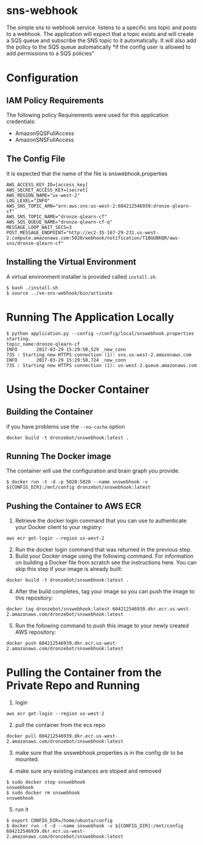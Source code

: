 # sns-webhook

The simple sns to webhook service. listens to a specific sns topic and posts to a webhook. The application will expect that a topic exists and will create a SQS queue and subscribe the SNS topic to it automatically. It will also add the policy to the SQS queue automatically *if the config user is allowed to add permissions to a SQS policies"

# Configuration

## IAM Policy Requirements
The following policy Requirements were used for this application credentials:

* AmazonSQSFullAccess
* AmazonSNSFullAccess

## The  Config File
It is expected that the name of the file is snswebhook.properties

```
AWS_ACCESS_KEY_ID=[access_key]
AWS_SECRET_ACCESS_KEY=[secret]
AWS_REGION_NAME="us-west-2"
LOG_LEVEL="INFO"
AWS_SNS_TOPIC_ARN="arn:aws:sns:us-west-2:604212546939:dronze-qlearn-cf"
AWS_SNS_TOPIC_NAME="dronze-qlearn-cf"
AWS_SQS_QUEUE_NAME="dronze-qlearn-cf-q"
MESSAGE_LOOP_WAIT_SECS=3
POST_MESSAGE_ENDPOINT="http://ec2-35-167-29-231.us-west-2.compute.amazonaws.com:5020/webhook/notification/T1BGUBKQR/aws-sns/dronze-qlearn-cf"
```

## Installing the Virtual Environment
A virtual environment installer is provided called `install.sh`.

```
$ bash ./install.sh
$ source ../ve-sns-webhook/bin/activate
```


# Running The Application Locally
```
$ python application.py --config ~/config/local/snswebhook.properties
starting.
topic_name:dronze-qlearn-cf
INFO       2017-03-29 15:29:50,529 _new_conn                            735 : Starting new HTTPS connection (1): sns.us-west-2.amazonaws.com
INFO       2017-03-29 15:29:50,724 _new_conn                            735 : Starting new HTTPS connection (1): us-west-2.queue.amazonaws.com
```

# Using the Docker Container

## Building the Container

if you have problems use the `--no-cache` option

```
docker build -t dronzebot/snswebhook:latest .
```

## Running The Docker image
The container will use the configuration and brain graph you provide.

```
$ docker run -t -d -p 5020:5020 --name snswebhook -v ${CONFIG_DIR}:/mnt/config dronzebot/snswebhook:latest
```

## Pushing the Container to AWS ECR

1) Retrieve the docker login command that you can use to authenticate your Docker client to your registry:

`aws ecr get-login --region us-west-2`

2) Run the docker login command that was returned in the previous step.
3) Build your Docker image using the following command. For information on building a Docker file from scratch see the instructions here. You can skip this step if your image is already built:

`docker build -t dronzebot/snswebhook:latest .`

4) After the build completes, tag your image so you can push the image to this repository:

`docker tag dronzebot/snswebhook:latest 604212546939.dkr.ecr.us-west-2.amazonaws.com/dronzebot/snswebhook:latest`

5) Run the following command to push this image to your newly created AWS repository:

`docker push 604212546939.dkr.ecr.us-west-2.amazonaws.com/dronzebot/snswebhook:latest`

# Pulling the Container from the Private Repo and Running

1) login

`aws ecr get-login --region us-west-2`

2) pull the container from the ecs repo

`docker pull 604212546939.dkr.ecr.us-west-2.amazonaws.com/dronzebot/snswebhook:latest`

3) make sure that the snswebhook.properties is in the config dir to be mounted.

4) make sure any existing instances are stoped and removed
```
$ sudo docker stop snswebhook
snswebhook
$ sudo docker rm snswebhook
snswebhook
```

5) run it

```
$ export CONFIG_DIR=/home/ubuntu/config
$ docker run -t -d --name snswebhook -v ${CONFIG_DIR}:/mnt/config 604212546939.dkr.ecr.us-west-2.amazonaws.com/dronzebot/snswebhook:latest
```
